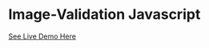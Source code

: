 # Image-Validation Javascript

<a href="https://balajiravi-projects.netlify.app/image_validation/index.html" target="_blank">See Live Demo Here</a>
